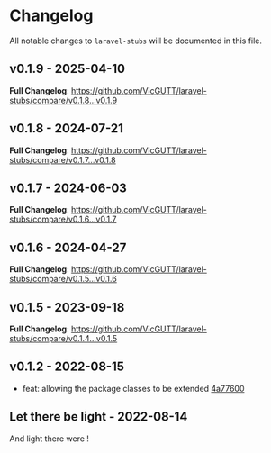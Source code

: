# Changelog

All notable changes to `laravel-stubs` will be documented in this file.

## v0.1.9 - 2025-04-10

**Full Changelog**: https://github.com/VicGUTT/laravel-stubs/compare/v0.1.8...v0.1.9

## v0.1.8 - 2024-07-21

**Full Changelog**: https://github.com/VicGUTT/laravel-stubs/compare/v0.1.7...v0.1.8

## v0.1.7 - 2024-06-03

**Full Changelog**: https://github.com/VicGUTT/laravel-stubs/compare/v0.1.6...v0.1.7

## v0.1.6 - 2024-04-27

**Full Changelog**: https://github.com/VicGUTT/laravel-stubs/compare/v0.1.5...v0.1.6

## v0.1.5 - 2023-09-18

**Full Changelog**: https://github.com/VicGUTT/laravel-stubs/compare/v0.1.4...v0.1.5

## v0.1.2 - 2022-08-15

- feat: allowing the package classes to be extended [4a77600](https://github.com/VicGUTT/laravel-stubs/commit/4a7760075356423e9495b4b097ff139d7c92242b)

## Let there be light - 2022-08-14

And light there were !
